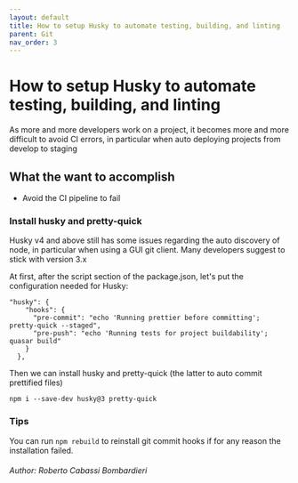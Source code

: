 ```yaml
---
layout: default
title: How to setup Husky to automate testing, building, and linting
parent: Git
nav_order: 3
---
```


# How to setup Husky to automate testing, building, and linting

As more and more developers work on a project, it becomes more and more difficult to avoid CI errors, in particular when auto deploying projects from develop to staging

## What the want to accomplish

- Avoid the CI pipeline to fail

### Install husky and pretty-quick

Husky v4 and above still has some issues regarding the auto discovery of node, in particular when using a GUI git client. Many developers suggest to stick with version 3.x

At first, after the script section of the package.json, let's put the configuration needed for Husky:

```
"husky": {
    "hooks": {
      "pre-commit": "echo 'Running prettier before committing'; pretty-quick --staged",
      "pre-push": "echo 'Running tests for project buildability'; quasar build"
    }
  },
```

Then we can install husky and pretty-quick (the latter to auto commit prettified files)

```npm i --save-dev husky@3 pretty-quick```

### Tips

You can run ```npm rebuild``` to reinstall git commit hooks if for any reason the installation failed.

###### *Author: Roberto Cabassi Bombardieri*
